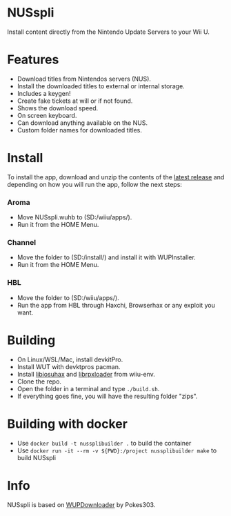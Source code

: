 # NUSspli
Install content directly from the Nintendo Update Servers to your Wii U.

# Features
- Download titles from Nintendos servers (NUS).
- Install the downloaded titles to external or internal storage.
- Includes a keygen!
- Create fake tickets at will or if not found.
- Shows the download speed.
- On screen keyboard.
- Can download anything available on the NUS.
- Custom folder names for downloaded titles.

# Install
To install the app, download and unzip the contents of the [latest release](https://github.com/V10lator/NUSspli/releases) and depending on how you will run the app, follow the next steps:

### Aroma
- Move NUSspli.wuhb to (SD:/wiiu/apps/).
- Run it from the HOME Menu.

### Channel
- Move the folder to (SD:/install/) and install it with WUPInstaller.
- Run it from the HOME Menu.

### HBL
- Move the folder to (SD:/wiiu/apps/).
- Run the app from HBL through Haxchi, Browserhax or any exploit you want.

# Building
- On Linux/WSL/Mac, install devkitPro.
- Install WUT with devktpros pacman.
- Install [libiosuhax](https://github.com/wiiu-env/libiosuhax) and [librpxloader](https://github.com/wiiu-env/librpxloader) from wiiu-env.
- Clone the repo.
- Open the folder in a terminal and type `./build.sh`.
- If everything goes fine, you will have the resulting folder "zips".

# Building with docker
- Use `docker build -t nussplibuilder .` to build the container
- Use `docker run -it --rm -v ${PWD}:/project nussplibuilder make` to build NUSspli

# Info
NUSspli is based on [WUPDownloader](https://github.com/Pokes303/WUPDownloader) by Pokes303.
